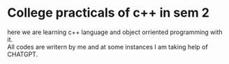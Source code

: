# College practicals of c++ in sem 2
here we are learning c++ language and object orriented programming with it.
<br>
All codes are writern by me and at some instances I am taking help of CHATGPT.
